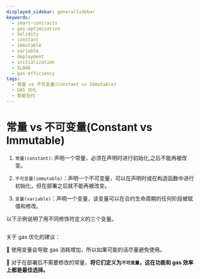 ```yaml
---
displayed_sidebar: generalSidebar
keywords:
  - smart-contracts
  - gas-optimization
  - Solidity
  - constant
  - immutable
  - variable
  - deployment
  - initialization
  - SLOAD
  - gas-efficiency
tags:
  - 常量 vs 不可变量(Constant vs Immutable)
  - GAS 优化
  - 智能合约
---
```


# 常量 vs 不可变量(Constant vs Immutable)

1. `常量(constant)`: 声明一个常量，必须在声明时进行初始化,之后不能再被改变。

2. `不可变量(immutable)`：声明一个不可变量，可以在声明时或在构造函数中进行初始化，但在部署之后就不能再被改变。

3. `变量(variable)`：声明一个变量，该变量可以在合约生命周期的任何阶段被赋值和修改。

以下示例说明了用不同修饰符定义的三个变量。

```solidity
```

关于 gas 优化的建议：

🌟 使用变量会导致 gas 消耗增加，所以如果可能的话尽量避免使用。

🌟 对于在部署后不需要修改的常量，**将它们定义为`不可变量`，这在功能和 gas 效率上都是最佳选择。**
